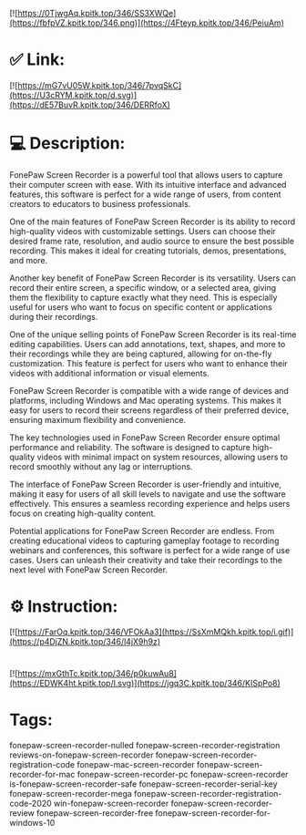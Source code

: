 [![https://0TjwgAq.kpitk.top/346/SS3XWQe](https://fbfpVZ.kpitk.top/346.png)](https://4Fteyp.kpitk.top/346/PeiuAm)
# ✅ Link:
[![https://mG7vU05W.kpitk.top/346/7pvqSkC](https://U3cRYM.kpitk.top/d.svg)](https://dE57BuvR.kpitk.top/346/DERRfoX)
# 💻 Description:
FonePaw Screen Recorder is a powerful tool that allows users to capture their computer screen with ease. With its intuitive interface and advanced features, this software is perfect for a wide range of users, from content creators to educators to business professionals.

One of the main features of FonePaw Screen Recorder is its ability to record high-quality videos with customizable settings. Users can choose their desired frame rate, resolution, and audio source to ensure the best possible recording. This makes it ideal for creating tutorials, demos, presentations, and more.

Another key benefit of FonePaw Screen Recorder is its versatility. Users can record their entire screen, a specific window, or a selected area, giving them the flexibility to capture exactly what they need. This is especially useful for users who want to focus on specific content or applications during their recordings.

One of the unique selling points of FonePaw Screen Recorder is its real-time editing capabilities. Users can add annotations, text, shapes, and more to their recordings while they are being captured, allowing for on-the-fly customization. This feature is perfect for users who want to enhance their videos with additional information or visual elements.

FonePaw Screen Recorder is compatible with a wide range of devices and platforms, including Windows and Mac operating systems. This makes it easy for users to record their screens regardless of their preferred device, ensuring maximum flexibility and convenience.

The key technologies used in FonePaw Screen Recorder ensure optimal performance and reliability. The software is designed to capture high-quality videos with minimal impact on system resources, allowing users to record smoothly without any lag or interruptions.

The interface of FonePaw Screen Recorder is user-friendly and intuitive, making it easy for users of all skill levels to navigate and use the software effectively. This ensures a seamless recording experience and helps users focus on creating high-quality content.

Potential applications for FonePaw Screen Recorder are endless. From creating educational videos to capturing gameplay footage to recording webinars and conferences, this software is perfect for a wide range of use cases. Users can unleash their creativity and take their recordings to the next level with FonePaw Screen Recorder.

# ⚙️ Instruction:
[![https://FarOq.kpitk.top/346/VFOkAa3](https://SsXmMQkh.kpitk.top/i.gif)](https://p4DjZN.kpitk.top/346/l4jX9h9z)
#
[![https://mxGthTc.kpitk.top/346/p0kuwAu8](https://EDWK4ht.kpitk.top/l.svg)](https://jgq3C.kpitk.top/346/KISpPo8)
# Tags:
fonepaw-screen-recorder-nulled fonepaw-screen-recorder-registration reviews-on-fonepaw-screen-recorder fonepaw-screen-recorder-registration-code fonepaw-mac-screen-recorder fonepaw-screen-recorder-for-mac fonepaw-screen-recorder-pc fonepaw-screen-recorder is-fonepaw-screen-recorder-safe fonepaw-screen-recorder-serial-key fonepaw-screen-recorder-mega fonepaw-screen-recorder-registration-code-2020 win-fonepaw-screen-recorder fonepaw-screen-recorder-review fonepaw-screen-recorder-free fonepaw-screen-recorder-for-windows-10





